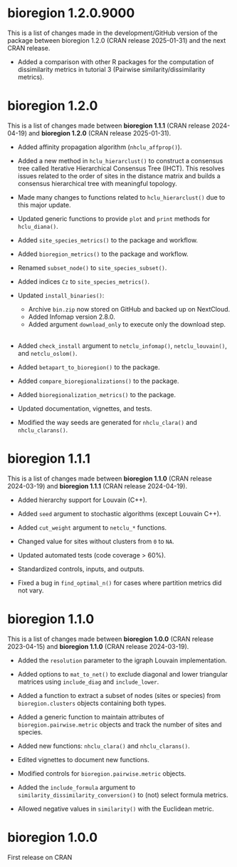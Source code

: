 # bioregion 1.2.0.9000

This is a list of changes made in the development/GitHub version of the package 
between bioregion 1.2.0 (CRAN release 2025-01-31) and the next CRAN release.

* Added a comparison with other R packages for the computation of dissimilarity
  metrics in tutorial 3 (Pairwise similarity/dissimilarity metrics).

# bioregion 1.2.0

This is a list of changes made between **bioregion 1.1.1** 
(CRAN release 2024-04-19) and **bioregion 1.2.0** (CRAN release 2025-01-31).

* Added affinity propagation algorithm (`nhclu_affprop()`).

* Added a new method in `hclu_hierarclust()` to construct a consensus tree called
Iterative Hierarchical Consensus Tree (IHCT). This resolves issues related to 
the order of sites in the distance matrix and builds a consensus hierarchical 
tree with meaningful topology.

* Made many changes to functions related to `hclu_hierarclust()` due to 
this major update.

* Updated generic functions to provide `plot` and `print` methods for 
`hclu_diana()`.

* Added `site_species_metrics()` to the package and workflow.

* Added `bioregion_metrics()` to the package and workflow.

* Renamed `subset_node()` to `site_species_subset()`.

* Added indices `Cz` to `site_species_metrics()`.

* Updated `install_binaries()`:
  - Archive `bin.zip` now stored on GitHub and backed up on NextCloud.
  - Added Infomap version 2.8.0.
  - Added argument `download_only` to execute only the download step.  
&nbsp;

* Added `check_install` argument to `netclu_infomap()`, `netclu_louvain()`, 
and `netclu_oslom()`.

* Added `betapart_to_bioregion()` to the package.

* Added `compare_bioregionalizations()` to the package.

* Added `bioregionalization_metrics()` to the package.

* Updated documentation, vignettes, and tests.

* Modified the way seeds are generated for `nhclu_clara()` and 
`nhclu_clarans()`.
   
# bioregion 1.1.1

This is a list of changes made between **bioregion 1.1.0** 
(CRAN release 2024-03-19) and **bioregion 1.1.1** (CRAN release 2024-04-19).

* Added hierarchy support for Louvain (C++).

* Added `seed` argument to stochastic algorithms (except Louvain C++).

* Added `cut_weight` argument to `netclu_*` functions.

* Changed value for sites without clusters from `0` to `NA`.

* Updated automated tests (code coverage > 60%).

* Standardized controls, inputs, and outputs.

* Fixed a bug in `find_optimal_n()` for cases where partition metrics 
did not vary.

# bioregion 1.1.0

This is a list of changes made between **bioregion 1.0.0** 
(CRAN release 2023-04-15) and **bioregion 1.1.0** (CRAN release 2024-03-19).

* Added the `resolution` parameter to the igraph Louvain implementation.

* Added options to `mat_to_net()` to exclude diagonal and lower triangular 
matrices using `include_diag` and `include_lower`.

* Added a function to extract a subset of nodes (sites or species) from 
`bioregion.clusters` objects containing both types.

* Added a generic function to maintain attributes of `bioregion.pairwise.metric`
objects and track the number of sites and species.

* Added new functions: `nhclu_clara()` and `nhclu_clarans()`.

* Edited vignettes to document new functions.

* Modified controls for `bioregion.pairwise.metric` objects.

* Added the `include_formula` argument to 
`similarity_dissimilarity_conversion()` to (not) select formula metrics.

* Allowed negative values in `similarity()` with the Euclidean metric.

# bioregion 1.0.0 

First release on CRAN

